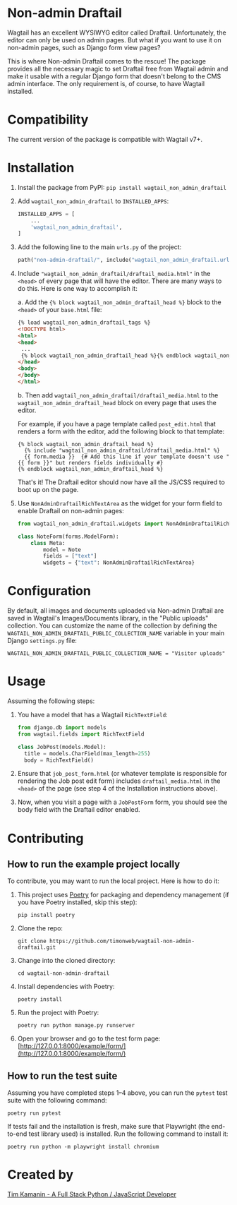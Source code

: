 # Non-admin Draftail

Wagtail has an excellent WYSIWYG editor called Draftail. Unfortunately, the editor can only be used on admin pages. But what if you want to use it on non-admin pages, such as Django form view pages?

This is where Non-admin Draftail comes to the rescue! The package provides all the necessary magic to set Draftail free from Wagtail admin and make it usable with a regular Django form that doesn't belong to the CMS admin interface. The only requirement is, of course, to have Wagtail installed.

# Compatibility
The current version of the package is compatible with Wagtail v7+.

# Installation
1. Install the package from PyPI: `pip install wagtail_non_admin_draftail`
2. Add `wagtail_non_admin_draftail` to `INSTALLED_APPS`:
    ```python
    INSTALLED_APPS = [
        ...
        'wagtail_non_admin_draftail',
    ]
    ```
3. Add the following line to the main `urls.py` of the project:
    ```python
    path("non-admin-draftail/", include("wagtail_non_admin_draftail.urls", namespace="wagtail_non_admin_draftail")),
    ```
4. Include `"wagtail_non_admin_draftail/draftail_media.html"` in the `<head>` of every page that will have the editor.
   There are many ways to do this. Here is one way to accomplish it:

    a. Add the `{% block wagtail_non_admin_draftail_head %}` block to the `<head>` of your `base.html` file:

    ```html
    {% load wagtail_non_admin_draftail_tags %}
    <!DOCTYPE html>
    <html>
    <head>
     ...
     {% block wagtail_non_admin_draftail_head %}{% endblock wagtail_non_admin_draftail_head %}
    </head>
    <body>
    </body>
    </html>
    ```

    b. Then add `wagtail_non_admin_draftail/draftail_media.html` to the `wagtail_non_admin_draftail_head` block on every page that uses the editor.

    For example, if you have a page template called `post_edit.html` that renders a form with the editor, add the following block to that template:
    ```django
    {% block wagtail_non_admin_draftail_head %}
      {% include "wagtail_non_admin_draftail/draftail_media.html" %}
      {{ form.media }}  {# Add this line if your template doesn't use "{{ form }}" but renders fields individually #}
    {% endblock wagtail_non_admin_draftail_head %}
    ```
    That's it! The Draftail editor should now have all the JS/CSS required to boot up on the page.

5. Use `NonAdminDraftailRichTextArea` as the widget for your form field to enable Draftail on non-admin pages:
    ```python
    from wagtail_non_admin_draftail.widgets import NonAdminDraftailRichTextArea

    class NoteForm(forms.ModelForm):
        class Meta:
            model = Note
            fields = ["text"]
            widgets = {"text": NonAdminDraftailRichTextArea}
    ```

# Configuration

By default, all images and documents uploaded via Non-admin Draftail are saved in Wagtail's Images/Documents library, in the "Public uploads" collection. You can customize the name of the collection by defining the `WAGTAIL_NON_ADMIN_DRAFTAIL_PUBLIC_COLLECTION_NAME` variable in your main Django `settings.py` file:

```
WAGTAIL_NON_ADMIN_DRAFTAIL_PUBLIC_COLLECTION_NAME = "Visitor uploads"
```

# Usage
Assuming the following steps:

1. You have a model that has a Wagtail `RichTextField`:
    ```python
    from django.db import models
    from wagtail.fields import RichTextField

    class JobPost(models.Model):
      title = models.CharField(max_length=255)
      body = RichTextField()
    ```

2. Ensure that `job_post_form.html` (or whatever template is responsible for rendering the Job post edit form) includes `draftail_media.html` in the `<head>` of the page (see step 4 of the Installation instructions above).

3. Now, when you visit a page with a `JobPostForm` form, you should see the body field with the Draftail editor enabled.

# Contributing

## How to run the example project locally
To contribute, you may want to run the local project. Here is how to do it:

1. This project uses [Poetry](https://python-poetry.org/) for packaging and dependency management (if you have Poetry installed, skip this step):
    ```
    pip install poetry
    ```

2. Clone the repo:
    ```
    git clone https://github.com/timonweb/wagtail-non-admin-draftail.git
    ```

3. Change into the cloned directory:
    ```
    cd wagtail-non-admin-draftail
    ```

4. Install dependencies with Poetry:
    ```
    poetry install
    ```

5. Run the project with Poetry:
    ```
    poetry run python manage.py runserver
    ```

6. Open your browser and go to the test form page: [http://127.0.0.1:8000/example/form/](http://127.0.0.1:8000/example/form/)

## How to run the test suite
Assuming you have completed steps 1–4 above, you can run the `pytest` test suite with the following command:
```
poetry run pytest
```

If tests fail and the installation is fresh, make sure that Playwright (the end-to-end test library used) is installed. Run the following command to install it:

```
poetry run python -m playwright install chromium
```

# Created by
[Tim Kamanin - A Full Stack Python / JavaScript Developer](https://timonweb.com)
